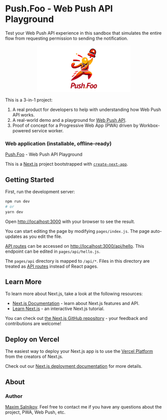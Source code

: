 # Push.Foo - Web Push API Playground

Test your Web Push API experience in this sandbox that simulates the entire flow from requesting permission to sending the notification.

<p align="center">
    <img src="public/images/social.png" width="300">
</p>

This is a 3-in-1 project:

1. A real product for developers to help with understanding how Web Push API works.
2. A real-world demo and a playground for [Web Push API](https://www.w3.org/TR/push-api/).
3. Proof of concept for a Progressive Web App (PWA) driven by Workbox-powered service worker.

### Web application (installable, offline-ready)

[Push.Foo](https://push.foo) - Web Push API Playground

This is a [Next.js](https://nextjs.org/) project bootstrapped with [`create-next-app`](https://github.com/vercel/next.js/tree/canary/packages/create-next-app).

## Getting Started

First, run the development server:

```bash
npm run dev
# or
yarn dev
```

Open [http://localhost:3000](http://localhost:3000) with your browser to see the result.

You can start editing the page by modifying `pages/index.js`. The page auto-updates as you edit the file.

[API routes](https://nextjs.org/docs/api-routes/introduction) can be accessed on [http://localhost:3000/api/hello](http://localhost:3000/api/hello). This endpoint can be edited in `pages/api/hello.js`.

The `pages/api` directory is mapped to `/api/*`. Files in this directory are treated as [API routes](https://nextjs.org/docs/api-routes/introduction) instead of React pages.

## Learn More

To learn more about Next.js, take a look at the following resources:

- [Next.js Documentation](https://nextjs.org/docs) - learn about Next.js features and API.
- [Learn Next.js](https://nextjs.org/learn) - an interactive Next.js tutorial.

You can check out [the Next.js GitHub repository](https://github.com/vercel/next.js/) - your feedback and contributions are welcome!

## Deploy on Vercel

The easiest way to deploy your Next.js app is to use the [Vercel Platform](https://vercel.com/new?utm_medium=default-template&filter=next.js&utm_source=create-next-app&utm_campaign=create-next-app-readme) from the creators of Next.js.

Check out our [Next.js deployment documentation](https://nextjs.org/docs/deployment) for more details.

## About

### Author

[Maxim Salnikov](https://twitter.com/webmaxru). Feel free to contact me if you have any questions about the project, PWA, Web Push, etc.